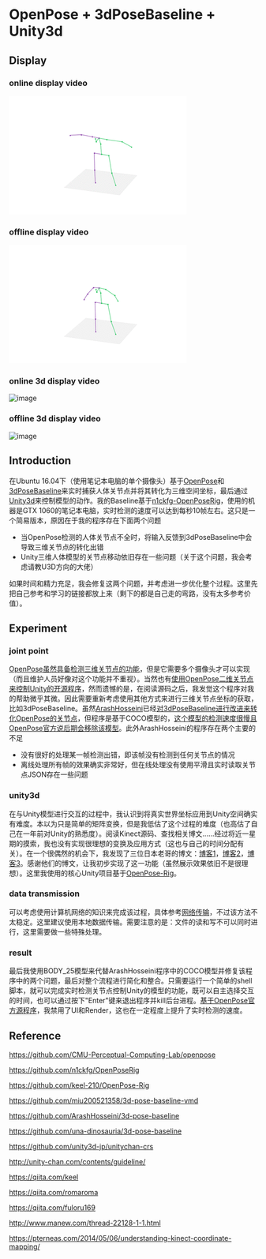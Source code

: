 # OpenPose + 3dPoseBaseline + Unity3d

## Display

### online display video

![image](demo_display/display_realtime.gif) 

### offline display video

![image](demo_display/display.gif) 

### online 3d display video

![image](demo_display/3d_display_realtime.gif) 

### offline 3d display video

![image](demo_display/3d_display.gif) 

## Introduction

在Ubuntu 16.04下（使用笔记本电脑的单个摄像头）基于[OpenPose]([https://github.com/CMU-Perceptual-Computing-Lab/openpose)和[3dPoseBaseline](https://github.com/una-dinosauria/3d-pose-baseline)来实时捕获人体关节点并将其转化为三维空间坐标，最后通过[Unity3d](https://unity3d.com/)来控制模型的动作。我的Baseline基于[n1ckfg-OpenPoseRig](https://github.com/n1ckfg/OpenPoseRig)，使用的机器是GTX 1060的笔记本电脑，实时检测的速度可以达到每秒10帧左右。这只是一个简易版本，原因在于我的程序存在下面两个问题

- 当OpenPose检测的人体关节点不全时，将输入反馈到3dPoseBaseline中会导致三维关节点的转化出错
- Unity三维人体模型的关节点移动依旧存在一些问题（关于这个问题，我会考虑请教U3D方向的大佬）

如果时间和精力充足，我会修复这两个问题，并考虑进一步优化整个过程。这里先把自己参考和学习的链接都放上来（剩下的都是自己走的弯路，没有太多参考价值）。

## Experiment

### joint point

[OpenPose虽然具备检测三维关节点的功能](https://github.com/CMU-Perceptual-Computing-Lab/openpose/blob/master/doc/modules/3d_reconstruction_module.md)，但是它需要多个摄像头才可以实现（而且维护人员好像对这个功能并不重视）。当然也有[使用OpenPose二维关节点来控制Unity的开源程序](https://github.com/CMU-Perceptual-Computing-Lab/openpose/pull/975)，然而遗憾的是，在阅读源码之后，我发觉这个程序对我的帮助微乎其微。因此需要重新考虑使用其他方式来进行三维关节点坐标的获取，比如3dPoseBaseline。虽然[ArashHosseini](https://github.com/ArashHosseini)已经[对3dPoseBaseline进行改进来转化OpenPose的关节点](https://github.com/ArashHosseini/3d-pose-baseline)，但程序是基于COCO模型的，[这个模型的检测速度很慢且OpenPose官方说后期会移除该模型](https://github.com/CMU-Perceptual-Computing-Lab/openpose/blob/0fd438d8f2160bef39386d75c69e390913829736/doc/faq.md#difference-between-body_25-vs-coco-vs-mpi)。此外ArashHosseini的程序存在两个主要的不足

- 没有很好的处理某一帧检测出错，即该帧没有检测到任何关节点的情况
- 离线处理所有帧的效果确实非常好，但在线处理没有使用平滑且实时读取关节点JSON存在一些问题

### unity3d

在与Unity模型进行交互的过程中，我认识到将真实世界坐标应用到Unity空间确实有难度。本以为只是简单的矩阵变换，但是我低估了这个过程的难度（也高估了自己在一年前对Unity的熟悉度）。阅读Kinect源码、查找相关博文......经过将近一星期的摸索，我也没有实现很理想的变换及应用方式（这也与自己的时间分配有关）。在一个很偶然的机会下，我发现了三位日本老哥的博文：[博客1](https://qiita.com/keel)，[博客2](https://qiita.com/romaroma)，[博客3](https://qiita.com/fuloru169)。感谢他们的博文，让我初步实现了这一功能（虽然展示效果依旧不是很理想）。这里我使用的核心Unity项目基于[OpenPose-Rig](https://github.com/keel-210/OpenPose-Rig)。

### data transmission

可以考虑使用计算机网络的知识来完成该过程，具体参考[网络传输](https://github.com/CMU-Perceptual-Computing-Lab/openpose/pull/975)，不过该方法不太稳定。这里建议使用本地数据传输。需要注意的是：文件的读和写不可以同时进行，这里需要做一些特殊处理。

### result

最后我使用BODY_25模型来代替ArashHosseini程序中的COCO模型并修复该程序中的两个问题，最后对整个流程进行简化和整合。只需要运行一个简单的shell脚本，就可以完成实时检测关节点控制Unity的模型的功能，既可以自主选择交互的时间，也可以通过按下"Enter"键来退出程序并kill后台进程。[基于OpenPose官方源程序](https://github.com/CMU-Perceptual-Computing-Lab/openpose/blob/8e4cd8052f1edbbe04f4405592d8da310f3db0a3/doc/demo_overview.md#main-flags)，我禁用了UI和Render，这也在一定程度上提升了实时检测的速度。

## Reference

https://github.com/CMU-Perceptual-Computing-Lab/openpose

https://github.com/n1ckfg/OpenPoseRig

https://github.com/keel-210/OpenPose-Rig

https://github.com/miu200521358/3d-pose-baseline-vmd

https://github.com/ArashHosseini/3d-pose-baseline

https://github.com/una-dinosauria/3d-pose-baseline

https://github.com/unity3d-jp/unitychan-crs

http://unity-chan.com/contents/guideline/

https://qiita.com/keel

https://qiita.com/romaroma

https://qiita.com/fuloru169

http://www.manew.com/thread-22128-1-1.html

https://pterneas.com/2014/05/06/understanding-kinect-coordinate-mapping/